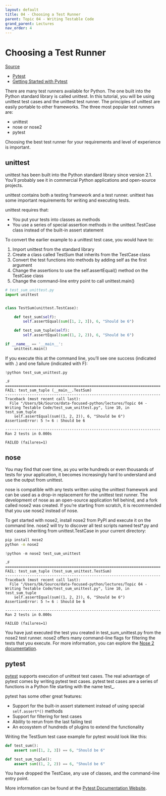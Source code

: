 ```yaml
---
layout: default
title: 04 - Choosing a Test Runner
parent: Topic 04 - Writing Testable Code
grand_parent: Lectures
nav_order: 4
---
```

# Choosing a Test Runner
[Source](https://realpython.com/python-testing/)

* [Pytest](https://docs.pytest.org/en/latest/)
* [Getting Started with Pytest](https://docs.pytest.org/en/latest/getting-started.html)

There are many test runners available for Python. The one built into the Python standard library is called unittest. In this tutorial, you will be using unittest test cases and the unittest test runner. The principles of unittest are easily portable to other frameworks. The three most popular test runners are:

* unittest
* nose or nose2
* pytest

Choosing the best test runner for your requirements and level of experience is important.

## unittest

unittest has been built into the Python standard library since version 2.1. You’ll probably see it in commercial Python applications and open-source projects.

unittest contains both a testing framework and a test runner. unittest has some important requirements for writing and executing tests.

unittest requires that:

* You put your tests into classes as methods
* You use a series of special assertion methods in the unittest.TestCase class instead of the built-in assert statement

To convert the earlier example to a unittest test case, you would have to:

1. Import unittest from the standard library
2. Create a class called TestSum that inherits from the TestCase class
3. Convert the test functions into methods by adding self as the first argument
4. Change the assertions to use the self.assertEqual() method on the TestCase class
5. Change the command-line entry point to call unittest.main()

```python
# test_sum_unittest.py
import unittest


class TestSum(unittest.TestCase):

    def test_sum(self):
        self.assertEqual(sum([1, 2, 3]), 6, "Should be 6")

    def test_sum_tuple(self):
        self.assertEqual(sum((1, 2, 2)), 6, "Should be 6")

if __name__ == '__main__':
    unittest.main()
```

If you execute this at the command line, you’ll see one success (indicated with .) and one failure (indicated with F):


```python
!python test_sum_unittest.py
```

    .F
    ======================================================================
    FAIL: test_sum_tuple (__main__.TestSum)
    ----------------------------------------------------------------------
    Traceback (most recent call last):
      File "/Users/bk/Source/data-focused-python/lectures/Topic 04 - Writing Testable Code/test_sum_unittest.py", line 10, in test_sum_tuple
        self.assertEqual(sum((1, 2, 2)), 6, "Should be 6")
    AssertionError: 5 != 6 : Should be 6
    
    ----------------------------------------------------------------------
    Ran 2 tests in 0.000s
    
    FAILED (failures=1)


## nose

You may find that over time, as you write hundreds or even thousands of tests for your application, it becomes increasingly hard to understand and use the output from unittest.

nose is compatible with any tests written using the unittest framework and can be used as a drop-in replacement for the unittest test runner. The development of nose as an open-source application fell behind, and a fork called nose2 was created. If you’re starting from scratch, it is recommended that you use nose2 instead of nose.

To get started with nose2, install nose2 from PyPI and execute it on the command line. nose2 will try to discover all test scripts named test*.py and test cases inheriting from unittest.TestCase in your current directory:

```bash
pip install nose2
python -m nose2
```


```python
!python -m nose2 test_sum_unittest
```

    .F
    ======================================================================
    FAIL: test_sum_tuple (test_sum_unittest.TestSum)
    ----------------------------------------------------------------------
    Traceback (most recent call last):
      File "/Users/bk/Source/data-focused-python/lectures/Topic 04 - Writing Testable Code/test_sum_unittest.py", line 10, in test_sum_tuple
        self.assertEqual(sum((1, 2, 2)), 6, "Should be 6")
    AssertionError: 5 != 6 : Should be 6
    
    ----------------------------------------------------------------------
    Ran 2 tests in 0.000s
    
    FAILED (failures=1)


You have just executed the test you created in test_sum_unittest.py from the nose2 test runner. nose2 offers many command-line flags for filtering the tests that you execute. For more information, you can explore the [Nose 2 documentation](https://nose2.readthedocs.io/).

## pytest

[pytest](https://realpython.com/pytest-python-testing/) supports execution of unittest test cases. The real advantage of pytest comes by writing pytest test cases. pytest test cases are a series of functions in a Python file starting with the name test_.

pytest has some other great features:

* Support for the built-in assert statement instead of using special `self.assert*()` methods
* Support for filtering for test cases
* Ability to rerun from the last failing test
* An ecosystem of hundreds of plugins to extend the functionality

Writing the TestSum test case example for pytest would look like this:


```python
def test_sum():
    assert sum([1, 2, 3]) == 6, "Should be 6"

def test_sum_tuple():
    assert sum((1, 2, 2)) == 6, "Should be 6"
```

You have dropped the TestCase, any use of classes, and the command-line entry point.

More information can be found at the [Pytest Documentation Website](https://docs.pytest.org/en/latest/).
